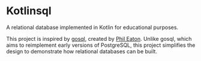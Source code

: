 # Kotlinsql

A relational database implemented in Kotlin for educational purposes.

This project is inspired by [gosql](https://github.com/eatonphil/gosql), created by [Phil Eaton](https://github.com/eatonphil). Unlike gosql, which aims to reimplement early versions of PostgreSQL, this project simplifies the design to demonstrate how relational databases can be built.